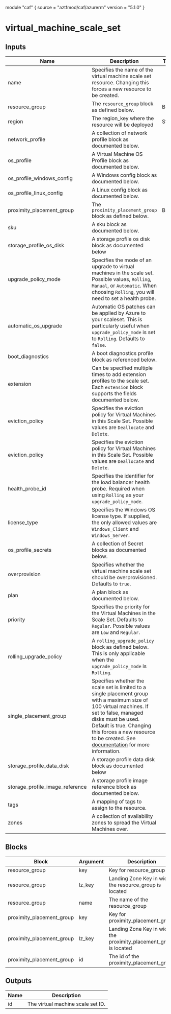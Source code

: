 module "caf" {
  source  = "aztfmod/caf/azurerm"
  version = "5.1.0"
}

# virtual_machine_scale_set

## Inputs
| Name | Description | Type | Required |
|------|-------------|------|:--------:|
|name| Specifies the name of the virtual machine scale set resource. Changing this forces a new resource to be created.||True|
|resource_group|The `resource_group` block as defined below.|Block|True|
| region |The region_key where the resource will be deployed|String|True|
|network_profile| A collection of network profile block as documented below.||True|
|os_profile| A Virtual Machine OS Profile block as documented below.||True|
|os_profile_windows_config| A Windows config block as documented below.||False|
|os_profile_linux_config| A Linux config block as documented below.||False|
|proximity_placement_group|The `proximity_placement_group` block as defined below.|Block|False|
|sku| A sku block as documented below.||True|
|storage_profile_os_disk| A storage profile os disk block as documented below||True|
|upgrade_policy_mode| Specifies the mode of an upgrade to virtual machines in the scale set. Possible values, `Rolling`, `Manual`, or `Automatic`. When choosing `Rolling`, you will need to set a health probe.||True|
|automatic_os_upgrade| Automatic OS patches can be applied by Azure to your scaleset. This is particularly useful when `upgrade_policy_mode` is set to `Rolling`. Defaults to `false`.||False|
|boot_diagnostics| A boot diagnostics profile block as referenced below.||False|
|extension| Can be specified multiple times to add extension profiles to the scale set. Each `extension` block supports the fields documented below.||False|
|eviction_policy| Specifies the eviction policy for Virtual Machines in this Scale Set. Possible values are `Deallocate` and `Delete`.||False|
|eviction_policy| Specifies the eviction policy for Virtual Machines in this Scale Set. Possible values are `Deallocate` and `Delete`.||False|
|health_probe_id| Specifies the identifier for the load balancer health probe. Required when using `Rolling` as your `upgrade_policy_mode`.||False|
|license_type| Specifies the Windows OS license type. If supplied, the only allowed values are `Windows_Client` and `Windows_Server`.||False|
|os_profile_secrets| A collection of Secret blocks as documented below.||False|
|overprovision| Specifies whether the virtual machine scale set should be overprovisioned. Defaults to `true`.||False|
|plan| A plan block as documented below.||False|
|priority| Specifies the priority for the Virtual Machines in the Scale Set. Defaults to `Regular`. Possible values are `Low` and `Regular`.||False|
|rolling_upgrade_policy| A `rolling_upgrade_policy` block as defined below. This is only applicable when the `upgrade_policy_mode` is `Rolling`.||False|
|single_placement_group| Specifies whether the scale set is limited to a single placement group with a maximum size of 100 virtual machines. If set to false, managed disks must be used. Default is true. Changing this forces a new resource to be created. See [documentation](http://docs.microsoft.com/en-us/azure/virtual-machine-scale-sets/virtual-machine-scale-sets-placement-groups) for more information.||False|
|storage_profile_data_disk| A storage profile data disk block as documented below||False|
|storage_profile_image_reference| A storage profile image reference block as documented below.||False|
|tags| A mapping of tags to assign to the resource.||False|
|zones| A collection of availability zones to spread the Virtual Machines over.||False|

## Blocks
| Block | Argument | Description | Required |
|-------|----------|-------------|----------|
|resource_group| key | Key for  resource_group||| Required if  |
|resource_group| lz_key |Landing Zone Key in wich the resource_group is located|||True|
|resource_group| name | The name of the resource_group |||True|
|proximity_placement_group| key | Key for  proximity_placement_group||| Required if  |
|proximity_placement_group| lz_key |Landing Zone Key in wich the proximity_placement_group is located|||False|
|proximity_placement_group| id | The id of the proximity_placement_group |||False|

## Outputs
| Name | Description |
|------|-------------|
|id|The virtual machine scale set ID.|||
